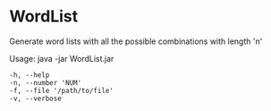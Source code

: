 # WordList
Generate word lists with all the possible combinations with length 'n'

Usage: java -jar WordList.jar

    -h, --help
    -n, --number 'NUM'
    -f, --file '/path/to/file'
    -v, --verbose
